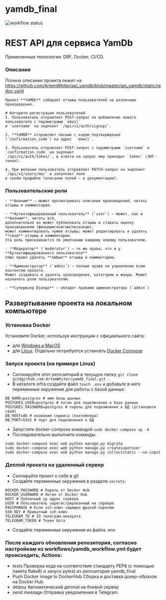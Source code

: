 # yamdb_final
![workflow status](https://github.com/ArtemWhiter/yamdb_final/actions/workflows/yamdb_workflow.yml/badge.svg)

# REST API для сервиса **YamDb** 
Примененные технологии: DRF, Docker, CI/CD.


### Описание
Полное описание проекта лежит на https://github.com/ArtemWhiter/api_yamdb/blob/master/api_yamdb/static/redoc.yaml
    
    Проект **YaMDb** собирает отзывы пользователей на различные произведения.

    # Алгоритм регистрации пользователей
    1. Пользователь отправляет POST-запрос на добавление нового пользователя с параметрами `email` 
    и `username` на эндпоинт `/api/v1/auth/signup/`.
    
    2. **YaMDB** отправляет письмо с кодом подтверждения (`confirmation_code`) на адрес  `email`.
    
    3. Пользователь отправляет POST-запрос с параметрами `username` и `confirmation_code` на эндпоинт 
    `/api/v1/auth/token/`, в ответе на запрос ему приходит `token` (JWT-токен).
    
    4. При желании пользователь отправляет PATCH-запрос на эндпоинт `/api/v1/users/me/` и заполняет поля 
    в своём профайле (описание полей — в документации).

### Пользовательские роли
    - **Аноним** — может просматривать описания произведений, читать отзывы и комментарии.
    
    - **Аутентифицированный пользователь** (`user`) — может, как и **Аноним**, читать всё, 
    дополнительно он может публиковать отзывы и ставить оценку произведениям (фильмам/книгам/песенкам), 
    может комментировать чужие отзывы; может редактировать и удалять **свои** отзывы и комментарии. 
    Эта роль присваивается по умолчанию каждому новому пользователю.
    
    - **Модератор** (`moderator`) — те же права, что и у **Аутентифицированного пользователя** 
    плюс право удалять **любые** отзывы и комментарии.
    
    - **Администратор** (`admin`) — полные права на управление всем контентом проекта. 
    Может создавать и удалять произведения, категории и жанры. Может назначать роли пользователям.
    
    - **Суперюзер Django** — обладет правами администратора (`admin`)


## Развертывание проекта на локальном компьютере
### Установка Docker
Установите Docker, используя инструкции с официального сайта:
- для [Windows и MacOS](https://www.docker.com/products/docker-desktop)
- для [Linux](https://docs.docker.com/engine/install/ubuntu/). Отдельно потребуется установть [Docker Compose](https://docs.docker.com/compose/install/)

### Запуск проекта (на примере Linux)

- Склонируйте этот репозиторий в текущую папку `git clone git@github.com:ArtemWhiter/yamdb_final.git .`
- В каталоге infra cоздайте файл `touch .env` и добавьте в него переменные окружения для работы с базой данных:
```
DB_NAME=postgres # имя базы данных
POSTGRES_USER=postgres # логин для подключения к базе данных
POSTGRES_PASSWORD=postgres # пароль для подключения к БД (установите свой)
DB_HOST=db # название сервиса (контейнера)
DB_PORT=5432 # порт для подключения к БД 
```
- Запустите docker-compose командой `sudo docker-compose up -d`
- Последовательно выполните команды:
```
sudo docker-compose exec web python manage.py migrate
sudo docker-compose exec web python manage.py createsuperuser
sudo docker-compose exec web python manage.py collectstatic --no-input 
```
### Деплой проекта на удаленный сервер
- Скопируйте проект к себе в git
- Создайте переменные окружения  в разделе `secrets`:
```
DOCKER_PASSWORD # Пароль от Docker Hub
DOCKER_USERNAME # Логин от Docker Hub
HOST # Публичный ip адрес сервера
USER # Пользователь зарегистрированный на сервере
PASSPHRASE # Если ssh-ключ защищен фразой-паролем
SSH_KEY # Приватный ssh-ключ
TELEGRAM_TO # ID телеграм-аккаунта
TELEGRAM_TOKEN # Токен бота
```
- Создайте переменные окружения из файла .env


### После каждого обновления репозитория, согласно настройкам из workflows/yamdb_workflow.yml будет происходить, Actions:
- tests
  Проверка кода на соответствие стандарту PEP8 (с помощью пакета flake8) и запуск pytest из репозитория yamdb_final
- Push Docker image to DockerHub
  Сборка и доставка докер-образов на Docker Hub.
- delpoy
  Автоматический деплой на боевой сервер
- send message
  Отправка уведомления в Telegram.
